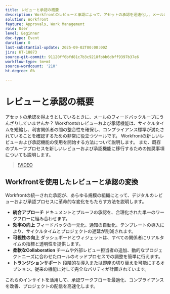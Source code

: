 ```yaml
---
title: レビューと承認の概要
description: Workfrontのレビューと承認によって、アセットの承認を迅速化し、メールのループを削減し、合理化された共同作業へのコンプライアンスを確保する方法を説明します。
solution: Workfront
feature: Approvals, Work Management
role: User
level: Beginner
doc-type: Event
duration: 0
last-substantial-update: 2025-09-02T00:00:00Z
jira: KT-18873
source-git-commit: 91120ff6bfd81c7b3c9218fbbb6dbff9397b37e6
workflow-type: tm+mt
source-wordcount: '210'
ht-degree: 0%

---
```



# レビューと承認の概要

アセットの承認を得ようとしているときに、メールのフィードバックループにうんざりしていませんか？ Workfrontのレビューおよび承認機能は、サイクルタイムを短縮し、利害関係者の間の整合性を確保し、コンプライアンス標準が満たされていることを確認するための非常に役立つツールです。 Workfrontの新しいレビューおよび承認機能の使用を開始する方法について説明します。 また、既存のプルーフプロセスを新しいレビューおよび承認機能に移行するための推奨事項についても説明します。

>[!VIDEO](https://video.tv.adobe.com/v/3471493/?learn=on&enablevpops)

## Workfrontを使用したレビューと承認の変換

Workfrontの統一された承認が、あらゆる規模の組織にとって、デジタルのレビューおよび承認プロセスに革命的な変化をもたらす方法を説明します。

* **統合アプローチ** ドキュメントとプルーフの承認を、合理化された単一のワークフローに組み合わせます。
* **効率の向上** フィードバックの一元化、通知の自動化、テンプレートの導入により、サイクルタイムとプロジェクトの遅延が削減されます。
* **可視性の向上** ダッシュボードとウィジェットは、すべての関係者にリアルタイムの指標と透明性を提供します。
* **柔軟なCollaboration** チームや外部レビュー担当者の追加、動的なプロジェクトニーズに合わせたロールのミッドプロセスでの調整を簡単に行えます。
* **トランジションサポート** 段階的な導入または即座の切り替えを可能にするオプション。従来の機能に対して完全なパリティが計画されています。

これらのインサイトを活用して、承認ワークフローを最適化、コンプライアンスを改善、プロジェクトの配信を高速化します。﻿